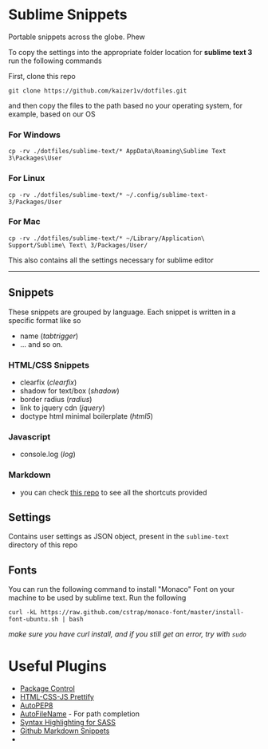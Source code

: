 # Sublime Snippets
Portable snippets across the globe. Phew

To copy the settings into the appropriate folder location for **sublime text 3** run the following commands

First, clone this repo

`git clone https://github.com/kaizer1v/dotfiles.git`

and then copy the files to the path based no your operating system, for example, based on our OS


### For Windows
```
cp -rv ./dotfiles/sublime-text/* AppData\Roaming\Sublime Text 3\Packages\User
```

### For Linux
```
cp -rv ./dotfiles/sublime-text/* ~/.config/sublime-text-3/Packages/User
```

### For Mac
```
cp -rv ./dotfiles/sublime-text/* ~/Library/Application\ Support/Sublime\ Text\ 3/Packages/User/
```

This also contains all the settings necessary for sublime editor

--------------------------------------------

## Snippets
These snippets are grouped by language. Each snippet is written in a specific format like so
- name (_tabtrigger_)
- ...
and so on.

### HTML/CSS Snippets
- clearfix (_clearfix_)
- shadow for text/box (_shadow_)
- border radius (_radius_)
- link to jquery cdn (_jquery_)
- doctype html minimal boilerplate (_html5_)

### Javascript
- console.log (_log_)

### Markdown
- you can check [this repo](https://github.com/praveenpuglia/github_markdown_snippets) to see all the shortcuts provided

## Settings
Contains user settings as JSON object, present in the `sublime-text` directory of this repo

## Fonts
You can run the following command to install "Monaco" Font on your machine to be used by sublime text.
Run the following
```
curl -kL https://raw.github.com/cstrap/monaco-font/master/install-font-ubuntu.sh | bash
```
_make sure you have curl install, and if you still get an error, try with ```sudo```_


# Useful Plugins

- [Package Control](https://packagecontrol.io/installation)
- [HTML-CSS-JS Prettify](https://github.com/victorporof/Sublime-HTMLPrettify)
- [AutoPEP8](https://github.com/wistful/SublimeAutoPEP8)
- [AutoFileName](https://packagecontrol.io/packages/AutoFileName) - For path completion
- [Syntax Highlighting for SASS](https://packagecontrol.io/packages/Syntax%20Highlighting%20for%20Sass)
- [Github Markdown Snippets](https://github.com/praveenpuglia/github_markdown_snippets)
- []()
